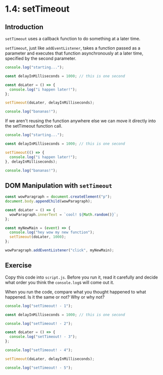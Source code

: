 # 1.4: setTimeout

## Introduction

`setTimeout` uses a callback function to do something at a later time.

`setTimeout`, just like `addEventListener`, takes a function passed as a parameter and executes that function asynchronously at a later time, specified by the second parameter.

```javascript
console.log("starting...");

const delayInMilliseconds = 1000; // this is one second

const doLater = () => {
  console.log("i happen later!");
};

setTimeout(doLater, delayInMilliseconds);

console.log("bananas!");
```

If we aren't reusing the function anywhere else we can move it directly into the setTimeout function call.

```javascript
console.log("starting...");

const delayInMilliseconds = 1000; // this is one second

setTimeout(() => {
  console.log("i happen later!");
}, delayInMilliseconds);

console.log("bananas!");
```

## DOM Manipulation with `setTimeout`

```javascript
const wowParagraph = document.createElement("p");
document.body.appendChild(wowParagraph);

const doLater = () => {
  wowParagraph.innerText = `cool! ${Math.random()}`;
};

const myNewMain = (event) => {
  console.log("hey wow my new function");
  setTimeout(doLater, 1000);
};

wowParagraph.addEventListener("click", myNewMain);
```

## Exercise

Copy this code into `script.js`. Before you run it, read it carefully and decide what order you think the `console.log`s will come out it.

When you run the code, compare what you thought happened to what happened. Is it the same or not? Why or why not?

```javascript
console.log("setTimeout! - 1");

const delayInMilliseconds = 1000; // this is one second

console.log("setTimeout! - 2");

const doLater = () => {
  console.log("setTimeout! - 3");
};

console.log("setTimeout! - 4");

setTimeout(doLater, delayInMilliseconds);

console.log("setTimeout! - 5");
```
